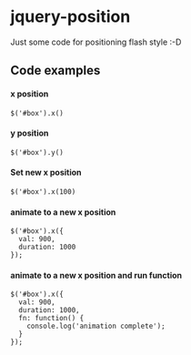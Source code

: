 # jquery-position
Just some code for positioning flash style :-D

## Code examples

#### x position
```
$('#box').x()
```

#### y position
```
$('#box').y()
```

#### Set new x position
```
$('#box').x(100)
```

#### animate to a new x position
```
$('#box').x({
  val: 900,
  duration: 1000
});
```

#### animate to a new x position and run function
```
$('#box').x({
  val: 900,
  duration: 1000,
  fn: function() {
    console.log('animation complete');
  }
});
```
